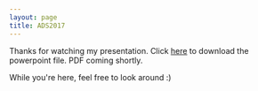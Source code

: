 ```yaml
---
layout: page
title: ADS2017
---
```


Thanks for watching my presentation. Click <a href="/downloads/170105-ADS-slides.pptx" title="download ADS2017 slides">here</a> to download the powerpoint file. PDF coming shortly.

While you're here, feel free to look around :) 

 
  
   
    
     
      








